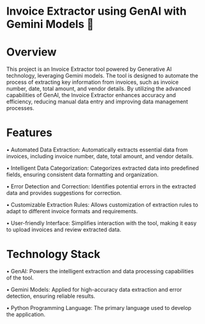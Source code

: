 # Invoice Extractor using GenAI with Gemini Models  🧾

# Overview

  This project is an Invoice Extractor tool powered by Generative AI technology, leveraging Gemini models. The tool is designed to automate the process of extracting key information from invoices, such as invoice number, date, total amount, and vendor details. By utilizing the advanced capabilities of GenAI, the Invoice Extractor enhances accuracy and efficiency, reducing manual data entry and improving data management processes.

# Features

• Automated Data Extraction: Automatically extracts essential data from invoices, including invoice number, date, total amount, and vendor details.

• Intelligent Data Categorization: Categorizes extracted data into predefined fields, ensuring consistent data formatting and organization.

• Error Detection and Correction: Identifies potential errors in the extracted data and provides suggestions for correction.

• Customizable Extraction Rules: Allows customization of extraction rules to adapt to different invoice formats and requirements.

• User-friendly Interface: Simplifies interaction with the tool, making it easy to upload invoices and review extracted data.

# Technology Stack

• GenAI: Powers the intelligent extraction and data processing capabilities of the tool.

• Gemini Models: Applied for high-accuracy data extraction and error detection, ensuring reliable results.

• Python Programming Language: The primary language used to develop the application.
